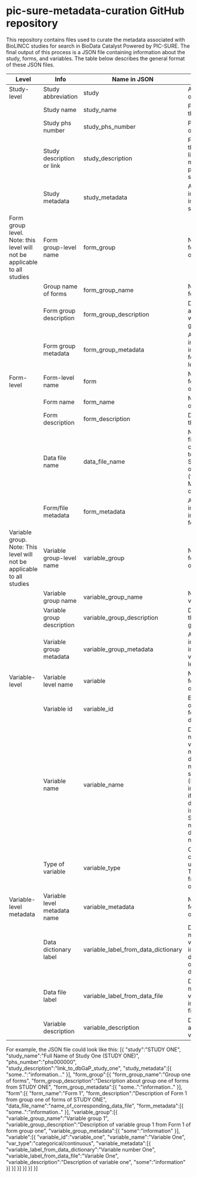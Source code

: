 # pic-sure-metadata-curation GitHub repository

This repository contains files used to curate the metadata associated with BioLINCC studies for search in BioData Catalyst Powered by PIC-SURE. The final output of this process is a JSON file containing information about the study, forms, and variables. The table below describes the general format of these JSON files.

| Level                                                                    | Info                         | Name in JSON                        | Info in JSON                                                                                                                                                                              |
|--------------------------------------------------------------------------|------------------------------|-------------------------------------|-------------------------------------------------------------------------------------------------------------------------------------------------------------------------------------------|
| Study-level                                                              | Study abbreviation           | study                               | Abbreviation of the study                                                                                                                                                                 |
|                                                                          | Study name                   | study_name                          | Full name of the study                                                                                                                                                                    |
|                                                                          | Study phs number             | study_phs_number                    | PHS number of the study                                                                                                                                                                   |
|                                                                          | Study description or link    | study_description                   | For BioLINCC, this will be a link to the main dbGaP page of the study                                                                                                                     |
|                                                                          | Study metadata               | study_metadata                      | Any additional information to include at the study level                                                                                                                                  |
| Form group level. Note: this level will not be applicable to all studies | Form group-level name        | form_group                          | Name of the following level of JSON                                                                                                                                                       |
|                                                                          | Group name of forms          | form_group_name                     | Name of the form group                                                                                                                                                                    |
|                                                                          | Form group description       | form_group_description              | Description association with the form group                                                                                                                                               |
|                                                                          | Form group metadata          | form_group_metadata                 | Any additional information to include at the form group level                                                                                                                             |
| Form-level                                                               | Form-level name              | form                                | Name of the following level of JSON                                                                                                                                                       |
|                                                                          | Form name                    | form_name                           | Name/number of the form                                                                                                                                                                   |
|                                                                          | Form description             | form_description                    | Description of the form                                                                                                                                                                   |
|                                                                          | Data file name               | data_file_name                      | Name of the file corresponding to the data in SAS or otherwise (from MEMNAME column)                                                                                                      |
|                                                                          | Form/file metadata           | form_metadata                       | Any additional information to include at the form level                                                                                                                                   |
| Variable group. Note: This level will not be applicable to all studies   | Variable group-level name    | variable_group                      | Name of the following level of JSON                                                                                                                                                       |
|                                                                          | Variable group name          | variable_group_name                 | Name of the variable group                                                                                                                                                                |
|                                                                          | Variable group description   | variable_group_description          | Description of the variable group                                                                                                                                                         |
|                                                                          | Variable group metadata      | variable_group_metadata             | Any additional information to include at the variable group level                                                                                                                         |
| Variable-level                                                           | Variable level name          | variable                            | Name of the following level of JSON                                                                                                                                                       |
|                                                                          | Variable id                  | variable_id                         | Encoded name of the variable found in the data                                                                                                                                            |
|                                                                          | Variable name                | variable_name                       | Decoded name of the variable. If multiple decoded names found, select one. (For example: in REDCORAL, if SAS decoded name is present, use SAS decoded name, else use datadictionary name) |
|                                                                          | Type of variable             | variable_type                       | Categorical, continuous, or unknown. Transformed from SAS output                                                                                                                          |
| Variable-level metadata                                                  | Variable level metadata name | variable_metadata                   | Name of following level of JSON                                                                                                                                                           |
|                                                                          | Data dictionary label        | variable_label_from_data_dictionary | Decoded name of the variable found in data dictionary or other documentation                                                                                                              |
|                                                                          | Data file label              | variable_label_from_data_file       | Decoded name of the variable found in the SAS files                                                                                                                                       |
|                                                                          | Variable description         | variable_description                | Description about the variable                                                                                                                                                            |


For example, the JSON file could look like this:
[{
  "study":"STUDY ONE",
  "study_name":"Full Name of Study One (STUDY ONE)",
  "phs_number":"phs000000",
  "study_description":"link_to_dbGaP_study_one",
  "study_metadata":[{
    "some..":"information…"
  }],
  "form_group":[{
  	"form_group_name":"Group one of forms",
    "form_group_description":"Description about group one of forms from STUDY   ONE",
    "form_group_metadata":[{
      "some..":"information.."
    }],
    "form":[{
      "form_name":"Form 1",
      "form_description":"Description of Form 1 from group one of forms of STUDY   ONE",
      "data_file_name":"name_of_corresponding_data_file",
      "form_metadata":[{
        "some..":"information.."
      }],
      "variable_group":[{
        "variable_group_name":"Variable group 1",
        "variable_group_description":"Description of variable group 1 from Form   1 of form group one",
        "variable_group_metadata":[{
          "some":"information"
        }],
        "variable":[{
          "variable_id":"variable_one",
          "variable_name":"Variable One",
          "var_type":"categorical/continuous",
          "variable_metadata":[{
            "variable_label_from_data_dictionary":"Variable number One",
            "variable_label_from_data_file":"Variable One",
            "variable_description":"Description of variable one",
            "some":"information"
          }]
        }]
      }]
    }]
  }]
}]
